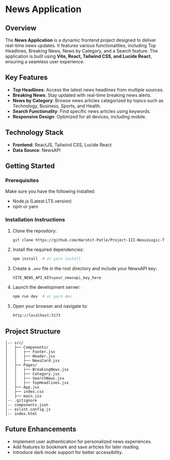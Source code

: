 # News Application

## Overview
The **News Application** is a dynamic frontend project designed to deliver real-time news updates. It features various functionalities, including Top Headlines, Breaking News, News by Category, and a Search feature. The application is built using **Vite, React, Tailwind CSS, and Lucide React**, ensuring a seamless user experience.

## Key Features
- **Top Headlines**: Access the latest news headlines from multiple sources.
- **Breaking News**: Stay updated with real-time breaking news alerts.
- **News by Category**: Browse news articles categorized by topics such as Technology, Business, Sports, and Health.
- **Search Functionality**: Find specific news articles using keywords.
- **Responsive Design**: Optimized for all devices, including mobile.

## Technology Stack
- **Frontend**: ReactJS, Tailwind CSS, Lucide React
- **Data Source**: NewsAPI

## Getting Started

### Prerequisites
Make sure you have the following installed:
- Node.js (Latest LTS version)
- npm or yarn

### Installation Instructions
1. Clone the repository:
   ```sh
   git clone https://github.com/Harshit-Patle/Project-III-NexusLogic-Technologies.git
   ```
2. Install the required dependencies:
   ```sh
   npm install  # or yarn install
   ```
3. Create a `.env` file in the root directory and include your NewsAPI key:
   ```env
   VITE_NEWS_API_KEY=your_newsapi_key_here
   ```
4. Launch the development server:
   ```sh
   npm run dev  # or yarn dev
   ```
5. Open your browser and navigate to:
   ```sh
   http://localhost:5173
   ```

## Project Structure
```
│-- src/
│   ├── Components/
│   │   ├── Footer.jsx
│   │   ├── Header.jsx
│   │   ├── NewsCard.jsx
│   ├── Pages/
│   │   ├── BreakingNews.jsx
│   │   ├── Category.jsx
│   │   ├── SearchNews.jsx
│   │   ├── TopHeadlines.jsx
│   ├── App.jsx
│   ├── index.css
│   ├── main.jsx
│-- .gitignore
│-- components.json
│-- eslint.config.js
│-- index.html
```

## Future Enhancements
- Implement user authentication for personalized news experiences.
- Add features to bookmark and save articles for later reading.
- Introduce dark mode support for better accessibility.

